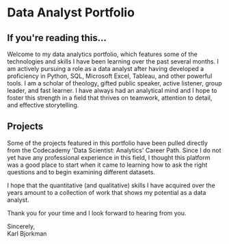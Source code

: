 # Data Analyst Portfolio

## If you're reading this...

Welcome to my data analytics portfolio, which features some of the technologies and skills I have been learning over the past several months. I am actively pursuing a role as a data analyst after having developed a proficiency in Python, SQL, Microsoft Excel, Tableau, and other powerful tools. I am a scholar of theology, gifted public speaker, active listener, group leader, and fast learner. I have always had an analytical mind and I hope to foster this strength in a field that thrives on teamwork, attention to detail, and effective storytelling.

## Projects

Some of the projects featured in this portfolio have been pulled directly from the Codecademy 'Data Scientist: Analytics' Career Path. Since I do not yet have any professional experience in this field, I thought this platform was a good place to start when it came to learning how to ask the right questions and to begin examining different datasets.

I hope that the quantitative (and qualitative) skills I have acquired over the years amount to a collection of work that shows my potential as a data analyst.

Thank you for your time and I look forward to hearing from you.

Sincerely, \
Karl Bjorkman